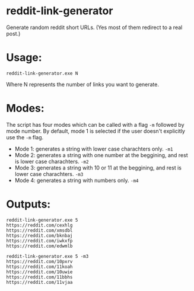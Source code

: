 # reddit-link-generator
Generate random reddit short URLs. (Yes most of them redirect to a real post.)

# Usage:
```
reddit-link-generator.exe N
```
Where N represents the number of links you want to generate.

# Modes:
The script has four modes which can be called with a flag `-m` followed by mode number. By default, mode 1 is selected if the user doesn't explicitly use the `-m` flag.

- Mode 1: generates a string with lower case charachters only. `-m1`
- Mode 2: generates a string with one number at the beggining, and rest is lower case charachters. `-m2`
- Mode 3: generates a string with 10 or 11 at the beggining, and rest is lower case charachters. `-m3`
- Mode 4: generates a string with numbers only. `-m4`

# Outputs:

```
reddit-link-generator.exe 5
https://reddit.com/cexhlg
https://reddit.com/xmsdbl
https://reddit.com/bknbaj
https://reddit.com/iwkxfp
https://reddit.com/edwmlb
```

```
reddit-link-generator.exe 5 -m3
https://reddit.com/10pxrv
https://reddit.com/11koah
https://reddit.com/10uwie
https://reddit.com/11bbhs
https://reddit.com/11vjaa
```
